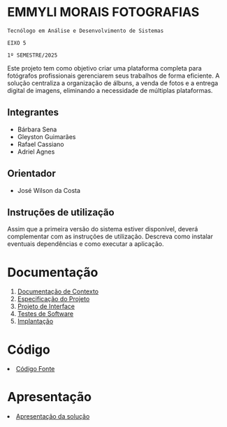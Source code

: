# EMMYLI MORAIS FOTOGRAFIAS

`Tecnólogo em Análise e Desenvolvimento de Sistemas`

`EIXO 5`

`1º SEMESTRE/2025`

Este projeto tem como objetivo criar uma plataforma completa para fotógrafos profissionais gerenciarem seus trabalhos de forma eficiente. A solução centraliza a organização de álbuns, a venda de fotos e a entrega digital de imagens, eliminando a necessidade de múltiplas plataformas.

## Integrantes

* Bárbara Sena
* Gleyston Guimarães
* Rafael Cassiano
* Adriel Agnes 

## Orientador

* José Wilson da Costa

## Instruções de utilização

Assim que a primeira versão do sistema estiver disponível, deverá complementar com as instruções de utilização. Descreva como instalar eventuais dependências e como executar a aplicação.

# Documentação

<ol>
<li><a href="documentos/01-Documentação de Contexto.md"> Documentação de Contexto</a></li>
<li><a href="documentos/02-Especificação do Projeto.md"> Especificação do Projeto</a></li>
<li><a href="documentos/03-Projeto de Interface.md"> Projeto de Interface</a></li>
<li><a href="documentos/04-Testes de Software.md"> Testes de Software</a></li>
<li><a href="documentos/05-Implantação.md"> Implantação</a></li>
</ol>

# Código

<li><a href="codigo-fonte/README.md"> Código Fonte</a></li>

# Apresentação

<li><a href="apresentacao/README.md"> Apresentação da solução</a></li>
